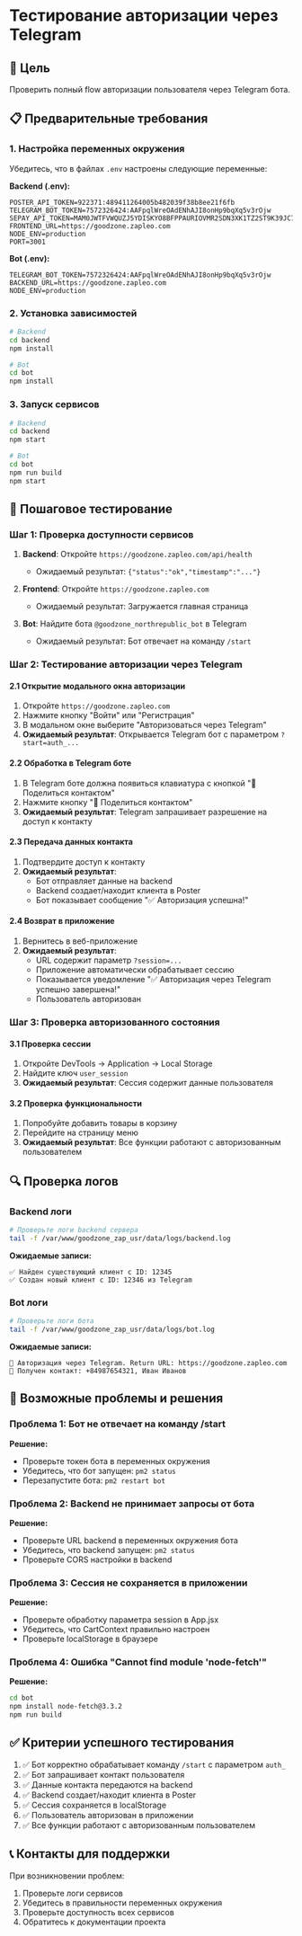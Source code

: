 # Тестирование авторизации через Telegram

## 🎯 Цель
Проверить полный flow авторизации пользователя через Telegram бота.

## 📋 Предварительные требования

### 1. Настройка переменных окружения
Убедитесь, что в файлах `.env` настроены следующие переменные:

**Backend (.env):**
```env
POSTER_API_TOKEN=922371:489411264005b482039f38b8ee21f6fb
TELEGRAM_BOT_TOKEN=7572326424:AAFpqlWreOAdENhAJI8onHp9bqXq5v3rOjw
SEPAY_API_TOKEN=MAM0JWTFVWQUZJ5YDISKYO8BFPPAURIOVMR2SDN3XK1TZ2ST9K39JC7KDITBXP6N
FRONTEND_URL=https://goodzone.zapleo.com
NODE_ENV=production
PORT=3001
```

**Bot (.env):**
```env
TELEGRAM_BOT_TOKEN=7572326424:AAFpqlWreOAdENhAJI8onHp9bqXq5v3rOjw
BACKEND_URL=https://goodzone.zapleo.com
NODE_ENV=production
```

### 2. Установка зависимостей
```bash
# Backend
cd backend
npm install

# Bot
cd bot
npm install
```

### 3. Запуск сервисов
```bash
# Backend
cd backend
npm start

# Bot
cd bot
npm run build
npm start
```

## 🧪 Пошаговое тестирование

### Шаг 1: Проверка доступности сервисов
1. **Backend**: Откройте `https://goodzone.zapleo.com/api/health`
   - Ожидаемый результат: `{"status":"ok","timestamp":"..."}`

2. **Frontend**: Откройте `https://goodzone.zapleo.com`
   - Ожидаемый результат: Загружается главная страница

3. **Bot**: Найдите бота `@goodzone_northrepublic_bot` в Telegram
   - Ожидаемый результат: Бот отвечает на команду `/start`

### Шаг 2: Тестирование авторизации через Telegram

#### 2.1 Открытие модального окна авторизации
1. Откройте `https://goodzone.zapleo.com`
2. Нажмите кнопку "Войти" или "Регистрация"
3. В модальном окне выберите "Авторизоваться через Telegram"
4. **Ожидаемый результат**: Открывается Telegram бот с параметром `?start=auth_...`

#### 2.2 Обработка в Telegram боте
1. В Telegram боте должна появиться клавиатура с кнопкой "📱 Поделиться контактом"
2. Нажмите кнопку "📱 Поделиться контактом"
3. **Ожидаемый результат**: Telegram запрашивает разрешение на доступ к контакту

#### 2.3 Передача данных контакта
1. Подтвердите доступ к контакту
2. **Ожидаемый результат**: 
   - Бот отправляет данные на backend
   - Backend создает/находит клиента в Poster
   - Бот показывает сообщение "✅ Авторизация успешна!"

#### 2.4 Возврат в приложение
1. Вернитесь в веб-приложение
2. **Ожидаемый результат**:
   - URL содержит параметр `?session=...`
   - Приложение автоматически обрабатывает сессию
   - Показывается уведомление "✅ Авторизация через Telegram успешно завершена!"
   - Пользователь авторизован

### Шаг 3: Проверка авторизованного состояния

#### 3.1 Проверка сессии
1. Откройте DevTools → Application → Local Storage
2. Найдите ключ `user_session`
3. **Ожидаемый результат**: Сессия содержит данные пользователя

#### 3.2 Проверка функциональности
1. Попробуйте добавить товары в корзину
2. Перейдите на страницу меню
3. **Ожидаемый результат**: Все функции работают с авторизованным пользователем

## 🔍 Проверка логов

### Backend логи
```bash
# Проверьте логи backend сервера
tail -f /var/www/goodzone_zap_usr/data/logs/backend.log
```

**Ожидаемые записи:**
```
✅ Найден существующий клиент с ID: 12345
✅ Создан новый клиент с ID: 12346 из Telegram
```

### Bot логи
```bash
# Проверьте логи бота
tail -f /var/www/goodzone_zap_usr/data/logs/bot.log
```

**Ожидаемые записи:**
```
🔐 Авторизация через Telegram. Return URL: https://goodzone.zapleo.com
📱 Получен контакт: +84987654321, Иван Иванов
```

## 🐛 Возможные проблемы и решения

### Проблема 1: Бот не отвечает на команду /start
**Решение:**
- Проверьте токен бота в переменных окружения
- Убедитесь, что бот запущен: `pm2 status`
- Перезапустите бота: `pm2 restart bot`

### Проблема 2: Backend не принимает запросы от бота
**Решение:**
- Проверьте URL backend в переменных окружения бота
- Убедитесь, что backend запущен: `pm2 status`
- Проверьте CORS настройки в backend

### Проблема 3: Сессия не сохраняется в приложении
**Решение:**
- Проверьте обработку параметра session в App.jsx
- Убедитесь, что CartContext правильно настроен
- Проверьте localStorage в браузере

### Проблема 4: Ошибка "Cannot find module 'node-fetch'"
**Решение:**
```bash
cd bot
npm install node-fetch@3.3.2
npm run build
```

## ✅ Критерии успешного тестирования

1. ✅ Бот корректно обрабатывает команду `/start` с параметром `auth_`
2. ✅ Бот запрашивает контакт пользователя
3. ✅ Данные контакта передаются на backend
4. ✅ Backend создает/находит клиента в Poster
5. ✅ Сессия сохраняется в localStorage
6. ✅ Пользователь авторизован в приложении
7. ✅ Все функции работают с авторизованным пользователем

## 📞 Контакты для поддержки

При возникновении проблем:
1. Проверьте логи сервисов
2. Убедитесь в правильности переменных окружения
3. Проверьте доступность всех сервисов
4. Обратитесь к документации проекта
